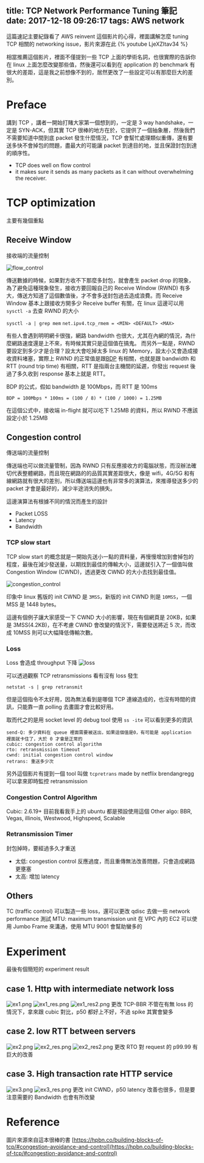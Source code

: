 title: TCP Network Performance Tuning 筆記
date: 2017-12-18 09:26:17
tags: AWS network
---

這篇速記主要紀錄看了 AWS reinvent 這個影片的心得，裡面講解怎麼 tuning TCP 相關的 networking issue，影片來源在此
{% youtube LjeXZItav34 %}

相當推薦這個影片，裡面不僅提到一些 TCP 上面的學術名詞，也很實際的告訴你在 linux 上面怎麼改變那些值，然後還可以看到在 application 的 benchmark 有很大的差距，這是我之前想像不到的，居然更改了一些設定可以有那麼巨大的差別。

# Preface

講到 TCP ，講者一開始打賭大家第一個想到的，一定是 3 way handshake，一定是 SYN-ACK，但其實 TCP 很棒的地方在於，它提供了一個抽象層，然後我們不需要知道中間到底 packet 發生什麼情況，TCP 會幫忙處理類似重傳，還有要送多快不會掉包的問題，盡最大的可能讓 packet 到達目的地，並且保證封包到達的順序性。

- TCP does well on flow control
- it makes sure it sends as many packets as it can without overwhelming the receiver.

# TCP optimization

主要有幾個重點

## Receive Window

接收端的流量控制

![flow_control](https://hpbn.co/assets/diagrams/19e54ddeee77adfc1c724b912f7b2694.svg)

傳送數據的時候，如果對方收不下那麼多封包，就會產生 packet drop 的現象，為了避免這種現象發生，接收方要回報自己的 Receive Window (RWND) 有多大，傳送方知道了這個數值後，才不會多送封包過去造成浪費。而 Receive Window 基本上跟接收方開多少 Receive buffer 有關，在 linux 這邊可以用 `sysctl -a` 去查 RWND 的大小

`sysctl -a | grep mem`
`net.ipv4.tcp_rmem = <MIN> <DEFAULT> <MAX>`

有些人會遇到明明網卡很強，網路 bandwidth 也很大，尤其在內網的情況，為什麼網路速度還是上不來，有時候其實只是這個值在搞鬼。
而另外一點是，RWND 要設定到多少才是合理？設太大會吃掉太多 linux 的 Memory，設太小又會造成接收資料堵塞，實際上 RWND 的正常值是跟[BDP](https://en.wikipedia.org/wiki/Bandwidth-delay_product) 有相關，也就是跟 bandwidth 和 RTT (round trip time) 有相關，RTT 是指兩台主機間的延遲，你發出 request 後過了多久收到 response 基本上就是 RTT。

BDP 的公式，假如 bandwidth 是 100Mbps，而 RTT 是 100ms
```
BDP = 100Mbps * 100ms = (100 / 8) * (100 / 1000) = 1.25MB
```
在這個公式中，接收端 in-flight 就可以吃下 1.25MB 的資料，所以 RWND 不應該設定小於 1.25MB

## Congestion control

傳送端的流量控制

傳送端也可以做流量管制，因為 RWND 只有反應接收方的電腦狀態，而沒辦法確切代表整體網路，而且現在網路的的品質其實差距很大，像是 wifi，4G/5G 和有線網路就有很大的差別，所以傳送端這邊也有非常多的演算法，來推導發送多少的 packet 才會是最好的，減少半途消失的損失。

這邊演算法有根據不同的情況而產生的設計
- Packet LOSS
- Latency
- Bandwidth

### TCP slow start

TCP slow start 的概念就是一開始先送小一點的資料量，再慢慢增加到會掉包的程度，最後在減少發送量，以期找到最佳的傳輸大小，這邊就引入了一個值叫做 Congestion Window (CWND)，透過更改 CWND 的大小去找到最佳值。

![congestion_control](https://hpbn.co/assets/diagrams/e76659d1dbe30bbf31d9a5ef6238a236.svg)

印象中 linux 舊版的 init CWND 是 `3MSS`，新版的 init CWND 則是 `10MSS`，一個 MSS 是 1448 bytes。

這邊有個例子讓大家感受一下 CWND 大小的影響，現在有個網頁是 20KB，如果是 3MSS(4.2KB)，在不考慮 CWND 會改變的情況下，需要發送將近 5 次，而改成 10MSS 則可以大幅降低傳輸次數。

### Loss

Loss 會造成 throughput 下降
![loss](/img/2017-12/loss.png)

可以透過觀察 TCP retransmissions 看有沒有 loss 發生
```
netstat -s | grep retransmit
```
但是這個指令不太好用，因為無法看到是哪個 TCP 連線造成的，也沒有時間的資訊，只能靠一直 polling 去畫圖才會比較好用。

取而代之的是用 socket level 的 debug tool
使用 `ss -ite` 可以看到更多的資訊

```
send-Q: 多少資料在 queue 裡面需要被送出，如果這個值是0，有可能是 application 裡面就卡住了，大於 0 才會是正常的
cubic: congestion control algorithm
rto: retransmission timeout
cwnd: initial congestion control window
retrans: 重送多少次
```

另外這個影片有提到一個 tool 叫做 `tcpretrans`
made by netflix brendangregg 可以拿來即時監控 retransmission

### Congestion Control Algorithm

Cubic: 2.6.19+ 目前我看我手上的 ubuntu 都是預設使用這個
Other algo: BBR, Vegas, illinois, Westwood, Highspeed, Scalable

### Retransmission Timer

封包掉時，要經過多久才重送

- 太低: congestion control 反應過度，而且重傳無法改善問題，只會造成網路更壅塞
- 太高: 增加 latency

## Others

TC (traffic control) 可以製造一些 loss，還可以更改 qdisc 去做一些 network performance 測試
MTU: maximum transmission unit 在 VPC 內的 EC2 可以使用 Jumbo Frame 來溝通，使用 MTU 9001 會幫助蠻多的

# Experiment

最後有個簡短的 experiment result

## case 1. Http with intermediate network loss
![ex1.png](/img/2017-12/ex1.png)
![ex1_res.png](/img/2017-12/ex1_res.png)
![ex1_res2.png](/img/2017-12/ex1_res2.png)
更改 TCP-BBR 不管在有無 loss 的情況下，拿來跟 cubic 對比，p50 都好上不好，不過 spike 其實會變多

## case 2. low RTT between servers
![ex2.png](/img/2017-12/ex2.png)
![ex2_res.png](/img/2017-12/ex2_res.png)
![ex2_res2.png](/img/2017-12/ex2_res2.png)
更改 RTO 對 request 的 p99.99 有巨大的改善

## case 3. High transaction rate HTTP service
![ex3.png](/img/2017-12/ex3.png)
![ex3_res.png](/img/2017-12/ex3_res.png)
更改 init CWND，p50 latency 改善也很多，但是要注意需要的 Bandwidth 也會有所改變

# Reference

圖片來源來自這本很棒的書
[https://hpbn.co/building-blocks-of-tcp/#congestion-avoidance-and-control](https://hpbn.co/building-blocks-of-tcp/#congestion-avoidance-and-control)
